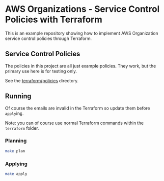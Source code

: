 # AWS Organizations - Service Control Policies with Terraform

This is an example repository showing how to implement AWS Organization service control policies through Terraform.

## Service Control Policies

The policies in this project are all just example policies. They work, but the primary use here is for testing only.

See the [terraform/policies](terraform/policies) directory.

## Running

Of course the emails are invalid in the Terraform so update them before `apply`ing.

Note: you can of course use normal Terraform commands within the `terraform` folder.

### Planning

```bash
make plan
```

### Applying

```bash
make apply
```
